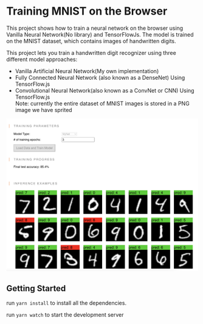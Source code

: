 # Training MNIST on the Browser

This project shows how to train a neural network on the browser using Vanilla Neural Network(No library) and TensorFlowJs. 
The model is trained on the MNIST dataset, which contains images of handwritten digits. 

This project lets you train a handwritten digit recognizer using three different model approaches:
- Vanilla Artificial Neural Network(My own implementation)</li>
- Fully Connected Neural Network (also known as a DenseNet) Using TensorFlow.js</li>
- Convolutional Neural Network(also known as a ConvNet or CNN) Using TensorFlow.js</li>
Note: currently the entire dataset of MNIST images is stored in a PNG image we have
sprited


![Alt text](predictions.png?raw=true "inference digits")

## Getting Started
run `yarn install` to install all the dependencies.

run `yarn watch` to start the development server

